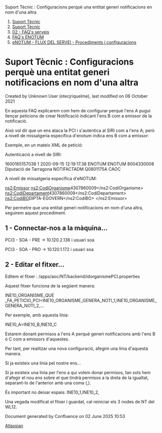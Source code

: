 Suport Tècnic : Configuracions perquè una entitat generi notificacions en nom d'una altra  

1.  [Suport Tècnic](index.html)
2.  [Suport Tècnic](13893782.html)
3.  [02 - FAQ's serveis](26313393.html)
4.  [FAQ's ENOTUM](28705561.html)
5.  [eNOTUM - FLUX DEL SERVEI - Procediments i configuracions](eNOTUM---FLUX-DEL-SERVEI---Procediments-i-configuracions_36341299.html)

Suport Tècnic : Configuracions perquè una entitat generi notificacions en nom d'una altra
=========================================================================================

Created by Unknown User (otecjriquelme), last modified on 06 October 2021

En aquesta FAQ explicarem com hem de configurar perquè l'ens A pugui llençar peticions de crear Notificació indicant l'ens B com a emissor de la notificació.

Això vol dir que un ens ataca la PCI i s'autentica al SIRI com a l'ens A; però a nivell de missatgeria específica d'enotum indica ens B com a emissor:

Exemple, en un mateix XML de petició:

Autenticació a nivell de SIRI:

<Atributos>
	<IdPeticion>1600165157038</IdPeticion>
	<NumElementos>1</NumElementos>
	<TimeStamp>2020-09-15 12:19:17.38</TimeStamp>
	<CodigoCertificado>ENOTUM</CodigoCertificado>
	<CodigoProducto>ENOTUM</CodigoProducto>
	<DatosAutorizacion>
			<IdentificadorSolicitante>8004330008</IdentificadorSolicitante>
			<NombreSolicitante>Diputació de Tarragona</NombreSolicitante>
			<Finalidad>NOTIFACTADM</Finalidad>
	</DatosAutorizacion>
	<Emisor>
			<NifEmisor>Q0801175A</NifEmisor>
			<NombreEmisor>CAOC</NombreEmisor>
	</Emisor>
</Atributos>

A nivell de missatgeria específica d'eNOTUM:

<ns2:Emissor>
	<ns2:CodiOrganisme>4307860009</ns2:CodiOrganisme>
	<ns2:CodiDepartament>4307860009</ns2:CodiDepartament>
	<ns2:CodiBO>DIPTA-EGOVERN</ns2:CodiBO>
</ns2:Emissor>

  

Per permetre que una entitat generi notificacions en nom d'una altra, seguirem aquest procediment.

1 - Connectar-nos a la màquina...
---------------------------------

PCI3 - SOA - PRE → 10.120.2.136 i usuari soa

PCI3 - SOA - PRO → 10.120.1.172 i usuari soa

  

2 - Editar el fitxer...
-----------------------

Editem el fitxer : /apps/aoc/NT/backend/idorganismePCI.properties

Aquest fitxer funciona de la següent manera:

INE10\_ORGANISME\_QUE \_FA\_PETICIO\_PCI=INE10\_ORGANISME\_GENERA\_NOTI\_1,INE10\_ORGANISME\_GENERA\_NOTI\_2,...

Per exemple, amb aquesta línia:

INE10\_A=INE10\_B,INE10\_C

Estarem donant permisos a l'ens A perquè generi notificacions amb l'ens B ó C com a emissors d'aquestes.

Per tant, per realitzar una nova configuració, afegim una línia d'aquesta manera.

Si ja existeix una línia pel nostre ens...

Si ja existeix una línia per l'ens a qui volem donar permisos, tan sols hem d'afegir el nou ens sobre el que tindrà permisos a la dreta de la igualtat, separant-lo de l'anterior amb una coma (,).

És important no deixar espais: INE10\_1,INE10\_2,

  

Una vegada modificat el fitxer i guardat, cal reiniciar els 3 nodes de NT del WL12.

  

Document generated by Confluence on 02 June 2025 10:53

[Atlassian](http://www.atlassian.com/)